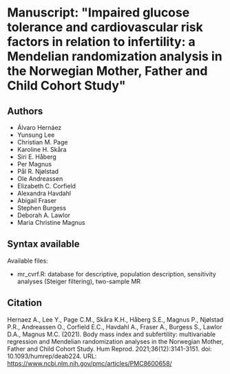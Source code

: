 # Manuscript: "Impaired glucose tolerance and cardiovascular risk factors in relation to infertility: a Mendelian randomization analysis in the Norwegian Mother, Father and Child Cohort Study"
## Authors
- Álvaro Hernáez
- Yunsung Lee
- Christian M. Page
- Karoline H. Skåra
- Siri E. Håberg
- Per Magnus
- Pål R. Njølstad
- Ole Andreassen
- Elizabeth C. Corfield
- Alexandra Havdahl
- Abigail Fraser
- Stephen Burgess
- Deborah A. Lawlor
- Maria Christine Magnus


## Syntax available
Available files: 
- mr_cvrf.R: database for descriptive, population description, sensitivity analyses (Steiger filtering), two-sample MR


## Citation
Hernaez A., Lee Y., Page C.M., Skåra K.H., Håberg S.E., Magnus P., Njølstad P.R., Andreassen O., Corfield E.C., Havdahl A., Fraser A., Burgess S., Lawlor D.A., Magnus M.C. (2021). Body mass index and subfertility: multivariable regression and Mendelian randomization analyses in the Norwegian Mother, Father and Child Cohort Study. Hum Reprod. 2021;36(12):3141-3151. doi: 10.1093/humrep/deab224. URL: https://www.ncbi.nlm.nih.gov/pmc/articles/PMC8600658/
